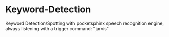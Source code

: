 # Keyword-Detection
Keyword Detection/Spotting with pocketsphinx speech recognition engine, always listening with a trigger command: "jarvis"

